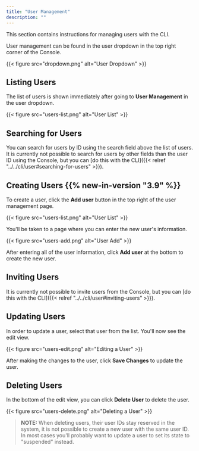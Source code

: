 ```yaml
---
title: "User Management"
description: ""
---
```


This section contains instructions for managing users with the CLI.

<!--more-->

User management can be found in the user dropdown in the top right corner of the Console.

{{< figure src="dropdown.png" alt="User Dropdown" >}}

## Listing Users

The list of users is shown immediately after going to **User Management** in the user dropdown.

{{< figure src="users-list.png" alt="User List" >}}

## Searching for Users

You can search for users by ID using the search field above the list of users. It is currently not possible to search for users by other fields than the user ID using the Console, but you can [do this with the CLI]({{< relref "../../cli/user#searching-for-users" >}}).

## Creating Users {{% new-in-version "3.9" %}}

To create a user, click the **Add user** button in the top right of the user management page.

{{< figure src="users-list.png" alt="User List" >}}

You'll be taken to a page where you can enter the new user's information.

{{< figure src="users-add.png" alt="User Add" >}}

After entering all of the user information, click **Add user** at the bottom to create the new user.

## Inviting Users

It is currently not possible to invite users from the Console, but you can [do this with the CLI]({{< relref "../../cli/user#inviting-users" >}}).

## Updating Users

In order to update a user, select that user from the list. You'll now see the edit view.

{{< figure src="users-edit.png" alt="Editing a User" >}}

After making the changes to the user, click **Save Changes** to update the user.

## Deleting Users

In the bottom of the edit view, you can click **Delete User** to delete the user.

{{< figure src="users-delete.png" alt="Deleting a User" >}}

> **NOTE:** When deleting users, their user IDs stay reserved in the system, it is not possible to create a new user with the same user ID. In most cases you'll probably want to update a user to set its state to "suspended" instead.
